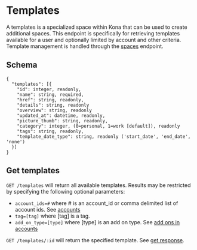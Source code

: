 Templates
========

A templates is a specialized space within Kona that can be used to create additional spaces.  This endpoint is
specifically for retrieving templates available for a user and optionally limited by account and other criteria.
Template management is handled through the [spaces](spaces.md) endpoint.

Schema  <a name='schema'></a>
------------
```
{
  "templates": [{
    "id": integer, readonly,
    "name": string, required,
    "href": string, readonly,
    "details": string, readonly
    "overview": string, readonly
    "updated_at": datetime, readonly,
    "picture_thumb": string, readonly,
    "category": integer, (0=personal, 1=work [default]), readonly
    "tags": string, readonly,
    "template_date_type": string, readonly ('start_date', 'end_date', 'none')
  }]
}
```


Get templates
------------
`GET /templates` will return all available templates. Results may be restricted by specifying the following optional parameters:
* `account_ids=#` where # is an account_id or comma delimited list of account ids. See [accounts](accounts.md)
* `tag=[tag]` where [tag] is a tag.
* `add_on_type=[type]` where [type] is an add on type. See [add ons in accounts](accounts.md#addons)

`GET /templates/:id` will return the specified template. See [get response](responses.md#get).